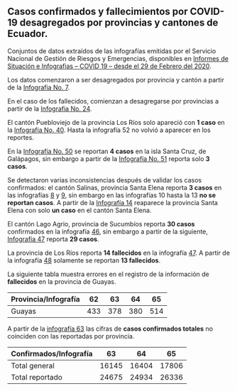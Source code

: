 ﻿## Casos confirmados y fallecimientos por COVID-19 desagregados por  provincias y cantones de Ecuador.
Conjuntos de datos extraídos de las infografías emitidas por el Servicio Nacional de Gestión de Riesgos y Emergencias, disponibles en [Informes de Situación e Infografias – COVID 19 – desde el 29 de Febrero del 2020](https://www.gestionderiesgos.gob.ec/informes-de-situacion-covid-19-desde-el-13-de-marzo-del-2020/).

Los datos comenzaron a ser desagregados por provincia y cantón a partir de la [Infografia No. 7](https://www.gestionderiesgos.gob.ec/wp-content/uploads/2020/03/7INFOGRAFIA-NACIONALCOVI-19-COE-NACIONAL-16032020-16h00.pdf). 

En el caso de los fallecidos, comienzan a desagregarse por provincias a partir de la [Infografia No. 24](https://www.gestionderiesgos.gob.ec/wp-content/uploads/2020/03/INFOGRAFIA-NACIONALCOVI-19-COE-NACIONAL-26032020-10h00-1.pdf). 

El cantón Puebloviejo de la provincia Los Ríos solo apareció con **1 caso** en la [Infografia No. 40](https://www.gestionderiesgos.gob.ec/wp-content/uploads/2020/04/INFOGRAFIA-NACIONALCOVI-19-COE-NACIONAL-04042020-10h00.pdf). Hasta la infografía 52 no volvió a aparecer en los reportes.

En la [Infografía No. 50](https://www.gestionderiesgos.gob.ec/wp-content/uploads/2020/04/INFOGRAFIA-NACIONALCOVI-19-COE-NACIONAL-14042020-08h00.pdf) se reportan **4 casos** en la isla Santa Cruz, de Galápagos, sin embargo a partir de la [Infografía No. 51](https://www.gestionderiesgos.gob.ec/wp-content/uploads/2020/04/INFOGRAFIA-NACIONALCOVI-19-COE-NACIONAL-15042020-08h00.pdf) reporta solo **3 casos**.

Se detectaron varias inconsistencias después de validar los casos confirmados: el cantón Salinas, provincia Santa Elena reporta **3 casos** en las infografías [8](https://www.gestionderiesgos.gob.ec/wp-content/uploads/2020/03/8INFOGRAFIA-NACIONALCOVI-19-COE-NACIONAL-1703202O-09h00.pdf) y [9](https://www.gestionderiesgos.gob.ec/wp-content/uploads/2020/03/9INFOGRAFIA-NACIONALCOVI-19-COE-NACIONAL-17032020.pdf), sin embargo en las infografías 10 hasta la 13 **no se reportan casos**. A partir de la [Infografía 14](https://www.gestionderiesgos.gob.ec/wp-content/uploads/2020/03/14INFOGRAFIA-NACIONALCOVI-19-COE-NACIONAL-20032020-10H00revisado.pdf) reaparece la provincia Santa Elena con solo **un caso** en el cantón Santa Elena.

El cantón Lago Agrio, provincia de Sucumbíos reporta **30 casos** confirmados en la infografía [46](https://www.gestionderiesgos.gob.ec/wp-content/uploads/2020/04/INFOGRAFIA-NACIONALCOVI-19-COE-NACIONAL-10042020-07h00.pdf), sin embargo a partir de la siguiente, [Infografía 47](https://www.gestionderiesgos.gob.ec/wp-content/uploads/2020/04/INFOGRAFIA-NACIONALCOVI-19-COE-NACIONAL-11042020-07h00.pdf) reporta **29 casos**.

La provincia de Los Ríos reporta **14 fallecidos** en la infografía [47](https://www.gestionderiesgos.gob.ec/wp-content/uploads/2020/04/INFOGRAFIA-NACIONALCOVI-19-COE-NACIONAL-11042020-07h00.pdf). A partir de la infografía [48](https://www.gestionderiesgos.gob.ec/wp-content/uploads/2020/04/INFOGRAFIA-NACIONALCOVI-19-COE-NACIONAL-12042020-08h00.pdf) solamente se reportan **13 fallecidos**. 

La siguiente tabla muestra errores en el registro de la información de **fallecidos** en la provincia de Guayas.

| Provincia/Infografía | 62  | 63  | 64  | 65  |
|----------------------|-----|-----|-----|-----|
| Guayas               | 433 | 378 | 380 | 514 |

A partir de la [infografía 63](https://www.gestionderiesgos.gob.ec/wp-content/uploads/2020/04/INFOGRAFIA-NACIONALCOVI-19-COE-NACIONAL-29042020-08h00.pdf) las cifras de **casos confirmados totales** no coinciden con las reportadas por provincia.

| Confirmados/Infografía | 63    | 64    | 65    |
|------------------------|-------|-------|-------|
| Total general          | 16145 | 16404 | 17806 |
| Total reportado        | 24675 | 24934 | 26336 |


